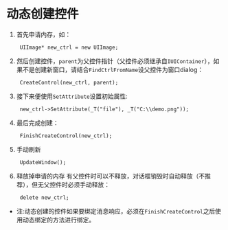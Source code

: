 # 动态创建控件
1. 首先申请内存，如：

        UIImage* new_ctrl = new UIImage;
    
2. 然后创建控件，`parent`为父控件指针（父控件必须继承自`IUIContainer`），如果不是创建新窗口，请结合`FindCtrlFromName`设父控件为窗口dialog：

        CreateControl(new_ctrl, parent);
    
3. 接下来便使用`SetAttribute`设置初始属性:

		new_ctrl->SetAttribute(_T("file"), _T("C:\\demo.png"));
        
4. 最后完成创建：

		FinishCreateControl(new_ctrl);
        
5. 手动刷新

		UpdateWindow();
        
6. 释放掉申请的内存
	有父控件时可以不释放，对话框销毁时自动释放（不推荐），但无父控件时必须手动释放：
    
    	delete new_ctrl;
        
- 注:动态创建的控件如果要绑定消息响应，必须在`FinishCreateControl`之后使用动态绑定的方法进行绑定。